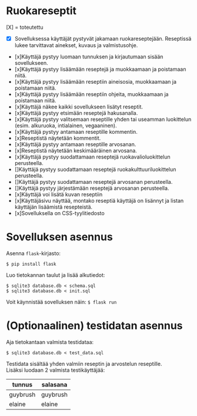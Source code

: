 # Ruokareseptit

[X] = toteutettu      

* [X] Sovelluksessa käyttäjät pystyvät jakamaan ruokareseptejään. Reseptissä lukee tarvittavat ainekset, kuvaus ja valmistusohje.
* [x]Käyttäjä pystyy luomaan tunnuksen ja kirjautumaan sisään sovellukseen.
* [x]Käyttäjä pystyy lisäämään reseptejä ja muokkaamaan ja poistamaan niitä.
* [x]Käyttäjä pystyy lisäämään reseptiin aineisosia, muokkaamaan ja poistamaan niitä.
* [x]Käyttäjä pystyy lisäämään reseptiin ohjeita, muokkaamaan ja poistamaan niitä.
* [x]Käyttäjä näkee kaikki sovellukseen lisätyt reseptit.
* [x]Käyttäjä pystyy etsimään reseptejä hakusanalla.
* [x]Käyttäjä pystyy valitsemaan reseptille yhden tai useamman luokittelun (esim. alkuruoka, intialainen, vegaaninen).
* [x]Käyttäjä pystyy antamaan reseptille kommentin.
* [x]Reseptistä näytetään kommentit.
* [x]Käyttäjä pystyy antamaan reseptille arvosanan.
* [x]Reseptistä näytetään keskimääräinen arvosana.
* [x]Käyttäjä pystyy suodattamaan reseptejä ruokavalioluokittelun perusteella.
* []Käyttäjä pystyy suodattamaan reseptejä ruokakulttuuriluokittelun perusteella.
* []Käyttäjä pystyy suodattamaan reseptejä arvosanan perusteella.
* []Käyttäjä pystyy järjestämään reseptejä arvosanan perusteella.
* [x]Käyttäjä voi lisätä kuvan reseptiin
* [x]Käyttäjäsivu näyttää, montako reseptiä käyttäjä on lisännyt ja listan käyttäjän lisäämistä resepteistä.
* [x]Sovelluksella on CSS-tyylitiedosto


# Sovelluksen asennus
Asenna `flask`-kirjasto:

``$ pip install flask``

Luo tietokannan taulut ja lisää alkutiedot: 
````
$ sqlite3 database.db < schema.sql
$ sqlite3 database.db < init.sql
````

Voit käynnistää sovelluksen näin: 
`` $ flask run `` 

# (Optionaalinen) testidatan asennus

Aja tietokantaan valmista testidataa:
````
$ sqlite3 database.db < test_data.sql
````

Testidata sisältää yhden valmiin reseptin ja arvostelun reseptille.    
Lisäksi luodaan 2 valmista testikäyttäjää:

|tunnus|salasana|
|-|-|
|guybrush|guybrush|
|elaine|elaine|
